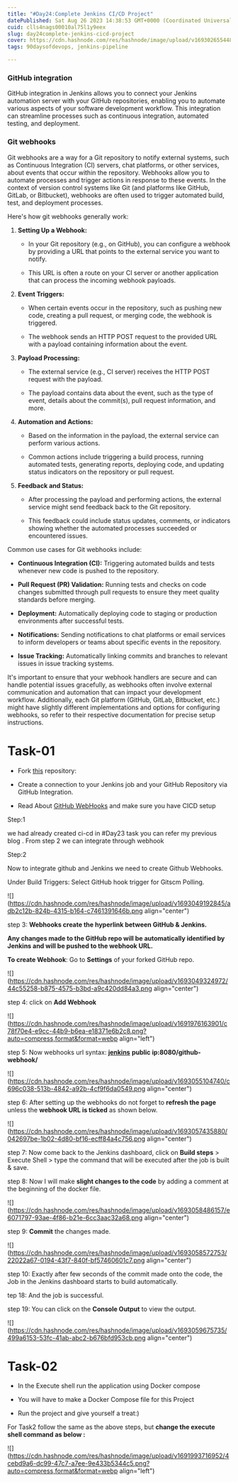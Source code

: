 ```yaml
---
title: "#Day24:Complete Jenkins CI/CD Project"
datePublished: Sat Aug 26 2023 14:38:53 GMT+0000 (Coordinated Universal Time)
cuid: clls4nags00010al75l1y9eex
slug: day24complete-jenkins-cicd-project
cover: https://cdn.hashnode.com/res/hashnode/image/upload/v1693026554483/cdbaf5f6-c0e3-4c3a-82c3-90b72d37ad91.png
tags: 90daysofdevops, jenkins-pipeline

---
```


### GitHub integration

GitHub integration in Jenkins allows you to connect your Jenkins automation server with your GitHub repositories, enabling you to automate various aspects of your software development workflow. This integration can streamline processes such as continuous integration, automated testing, and deployment.

### Git webhooks

Git webhooks are a way for a Git repository to notify external systems, such as Continuous Integration (CI) servers, chat platforms, or other services, about events that occur within the repository. Webhooks allow you to automate processes and trigger actions in response to these events. In the context of version control systems like Git (and platforms like GitHub, GitLab, or Bitbucket), webhooks are often used to trigger automated build, test, and deployment processes.

Here's how git webhooks generally work:

1. **Setting Up a Webhook:**
    
    * In your Git repository (e.g., on GitHub), you can configure a webhook by providing a URL that points to the external service you want to notify.
        
    * This URL is often a route on your CI server or another application that can process the incoming webhook payloads.
        
2. **Event Triggers:**
    
    * When certain events occur in the repository, such as pushing new code, creating a pull request, or merging code, the webhook is triggered.
        
    * The webhook sends an HTTP POST request to the provided URL with a payload containing information about the event.
        
3. **Payload Processing:**
    
    * The external service (e.g., CI server) receives the HTTP POST request with the payload.
        
    * The payload contains data about the event, such as the type of event, details about the commit(s), pull request information, and more.
        
4. **Automation and Actions:**
    
    * Based on the information in the payload, the external service can perform various actions.
        
    * Common actions include triggering a build process, running automated tests, generating reports, deploying code, and updating status indicators on the repository or pull request.
        
5. **Feedback and Status:**
    
    * After processing the payload and performing actions, the external service might send feedback back to the Git repository.
        
    * This feedback could include status updates, comments, or indicators showing whether the automated processes succeeded or encountered issues.
        

Common use cases for Git webhooks include:

* **Continuous Integration (CI):** Triggering automated builds and tests whenever new code is pushed to the repository.
    
* **Pull Request (PR) Validation:** Running tests and checks on code changes submitted through pull requests to ensure they meet quality standards before merging.
    
* **Deployment:** Automatically deploying code to staging or production environments after successful tests.
    
* **Notifications:** Sending notifications to chat platforms or email services to inform developers or teams about specific events in the repository.
    
* **Issue Tracking:** Automatically linking commits and branches to relevant issues in issue tracking systems.
    

It's important to ensure that your webhook handlers are secure and can handle potential issues gracefully, as webhooks often involve external communication and automation that can impact your development workflow. Additionally, each Git platform (GitHub, GitLab, Bitbucket, etc.) might have slightly different implementations and options for configuring webhooks, so refer to their respective documentation for precise setup instructions.

# Task-01

* Fork [this](https://github.com/LondheShubham153/node-todo-cicd.git) repository:
    
* Create a connection to your Jenkins job and your GitHub Repository via GitHub Integration.
    
* Read About [GitHub WebHooks](https://betterprogramming.pub/how-too-add-github-webhook-to-a-jenkins-pipeline-62b0be84e006) and make sure you have CICD setup
    

Step:1

we had already created ci-cd in #Day23 task you can refer my previous blog . From step 2 we can integrate through webhook

Step:2

Now to integrate github and Jenkins we need to create Github Webhooks.

Under Build Triggers: Select GitHub hook trigger for Gitscm Polling.

![](https://cdn.hashnode.com/res/hashnode/image/upload/v1693049192845/adb2c12b-824b-4315-b164-c7461391646b.png align="center")

step 3: **Webhooks create the hyperlink between GitHub & Jenkins.**

**Any changes made to the GitHub repo will be automatically identified by Jenkins and will be pushed to the webhook URL.**

**To create Webhook**: Go to **Settings** of your forked GitHub repo.

![](https://cdn.hashnode.com/res/hashnode/image/upload/v1693049324972/44c55258-b875-4575-b3bd-a9c420dd84a3.png align="center")

  
step 4: click on **Add Webhook**

![](https://cdn.hashnode.com/res/hashnode/image/upload/v1691976163901/c78f70e4-e9cc-44b9-b6ea-e18371e6b2c8.png?auto=compress,format&format=webp align="left")

step 5: Now webhooks url syntax: [**jenkins**](http://jenkins/) **public ip:8080/github-webhook/**

![](https://cdn.hashnode.com/res/hashnode/image/upload/v1693055104740/c696c038-513b-4842-a92b-4cf9f6da0549.png align="center")

step 6: After setting up the webhooks do not forget to **refresh the page** unless the **webhook URL is ticked** as shown below.

![](https://cdn.hashnode.com/res/hashnode/image/upload/v1693057435880/042697be-1b02-4d80-bf16-ecff84a4c756.png align="center")

step 7: Now come back to the Jenkins dashboard, click on **Build steps** &gt; Execute Shell &gt; type the command that will be executed after the job is built & save.

step 8: Now I will make **slight changes to the code** by adding a comment at the beginning of the docker file.

![](https://cdn.hashnode.com/res/hashnode/image/upload/v1693058486157/e6071797-93ae-4f86-b21e-6cc3aac32a68.png align="center")

step 9: **Commit** the changes made.

![](https://cdn.hashnode.com/res/hashnode/image/upload/v1693058572753/22022a67-0194-43f7-840f-bf57460601c7.png align="center")

step 10: Exactly after few seconds of the commit made onto the code, the Job in the Jenkins dashboard starts to build automatically.

tep 18: And the job is successful.

step 19: You can click on the **Console Output** to view the output.

![](https://cdn.hashnode.com/res/hashnode/image/upload/v1693059675735/499a6153-53fc-41ab-abc2-b676bfd953cb.png align="center")

# **Task-02**

* In the Execute shell run the application using Docker compose
    
* You will have to make a Docker Compose file for this Project
    
* Run the project and give yourself a treat:)
    

For Task2 follow the same as the above steps, but **change the execute shell command as below :**

![](https://cdn.hashnode.com/res/hashnode/image/upload/v1691993716952/4cebd9a6-dc99-47c7-a7ee-9e433b5344c5.png?auto=compress,format&format=webp align="left")